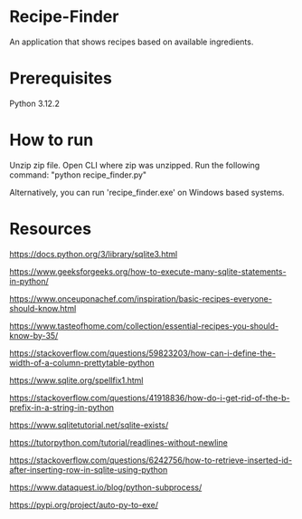 # Recipe-Finder
 An application that shows recipes based on available ingredients.

# Prerequisites
Python 3.12.2

# How to run
Unzip zip file.
Open CLI where zip was unzipped.
Run the following command:
    "python recipe_finder.py"

Alternatively, you can run 'recipe_finder.exe' on Windows based systems.

# Resources
https://docs.python.org/3/library/sqlite3.html

https://www.geeksforgeeks.org/how-to-execute-many-sqlite-statements-in-python/

https://www.onceuponachef.com/inspiration/basic-recipes-everyone-should-know.html

https://www.tasteofhome.com/collection/essential-recipes-you-should-know-by-35/

https://stackoverflow.com/questions/59823203/how-can-i-define-the-width-of-a-column-prettytable-python

https://www.sqlite.org/spellfix1.html

https://stackoverflow.com/questions/41918836/how-do-i-get-rid-of-the-b-prefix-in-a-string-in-python

https://www.sqlitetutorial.net/sqlite-exists/

https://tutorpython.com/tutorial/readlines-without-newline

https://stackoverflow.com/questions/6242756/how-to-retrieve-inserted-id-after-inserting-row-in-sqlite-using-python

https://www.dataquest.io/blog/python-subprocess/

https://pypi.org/project/auto-py-to-exe/
